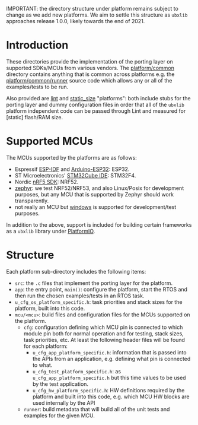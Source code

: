 IMPORTANT: the directory structure under platform remains subject to change as we add new platforms.  We aim to settle this structure as `ubxlib` approaches release 1.0.0, likely towards the end of 2021.

# Introduction
These directories provide the implementation of the porting layer on supported SDKs/MCUs from various vendors.  The [platform/common](common) directory contains anything that is common across platforms e.g. the [platform/common/runner](common/runner) source code which allows any or all of the examples/tests to be run.

Also provided are [lint](lint) and [static_size](static_size) "platforms": both include stubs for the porting layer and dummy configuration files in order that all of the `ubxlib` platform independent code can be passed through Lint and measured for \[static\] flash/RAM size.

# Supported MCUs
The MCUs supported by the platforms are as follows:

- Espressif [ESP-IDF](esp-idf) and [Arduino-ESP32](arduino): ESP32.
- ST Microelectronics' [STM32Cube IDE](stm32cube): STM32F4.
- Nordic [nRF5 SDK](nrf5sdk): NRF52.
- [zephyr](zephyr): we test NRF52/NRF53, and also Linux/Posix for development purposes, but any MCU that is supported by Zephyr should work transparently.
- not really an MCU but [windows](windows) is supported for development/test purposes.

In addition to the above, support is included for building certain frameworks as a `ubxlib` library under [PlatformIO](platformio). 

# Structure
Each platform sub-directory includes the following items:

- `src`: the `.c` files that implement the porting layer for the platform.
- `app`: the entry point, `main()`: configure the platform, start the RTOS and then run the chosen examples/tests in an RTOS task.
- `u_cfg_os_platform_specific.h`: task priorities and stack sizes for the platform, built into this code.
- `mcu/<mcu>`: build files and configuration files for the MCUs supported on the platform.
  - `cfg`: configuration defining which MCU pin is connected to which module pin both for normal operation and for testing, stack sizes, task priorities, etc.  At least the following header files will be found for each platform:
    - `u_cfg_app_platform_specific.h`: information that is passed into the APIs from an application, e.g. defining what pin is connected to what.
    - `u_cfg_test_platform_specific.h`: as `u_cfg_app_platform_specific.h` but this time values to be used by the test application.
    - `u_cfg_hw_platform_specific.h`: HW definitions required by the platform and built into this code, e.g. which MCU HW blocks are used internally by the API 
  - `runner`: build metadata that will build all of the unit tests and examples for the given MCU.